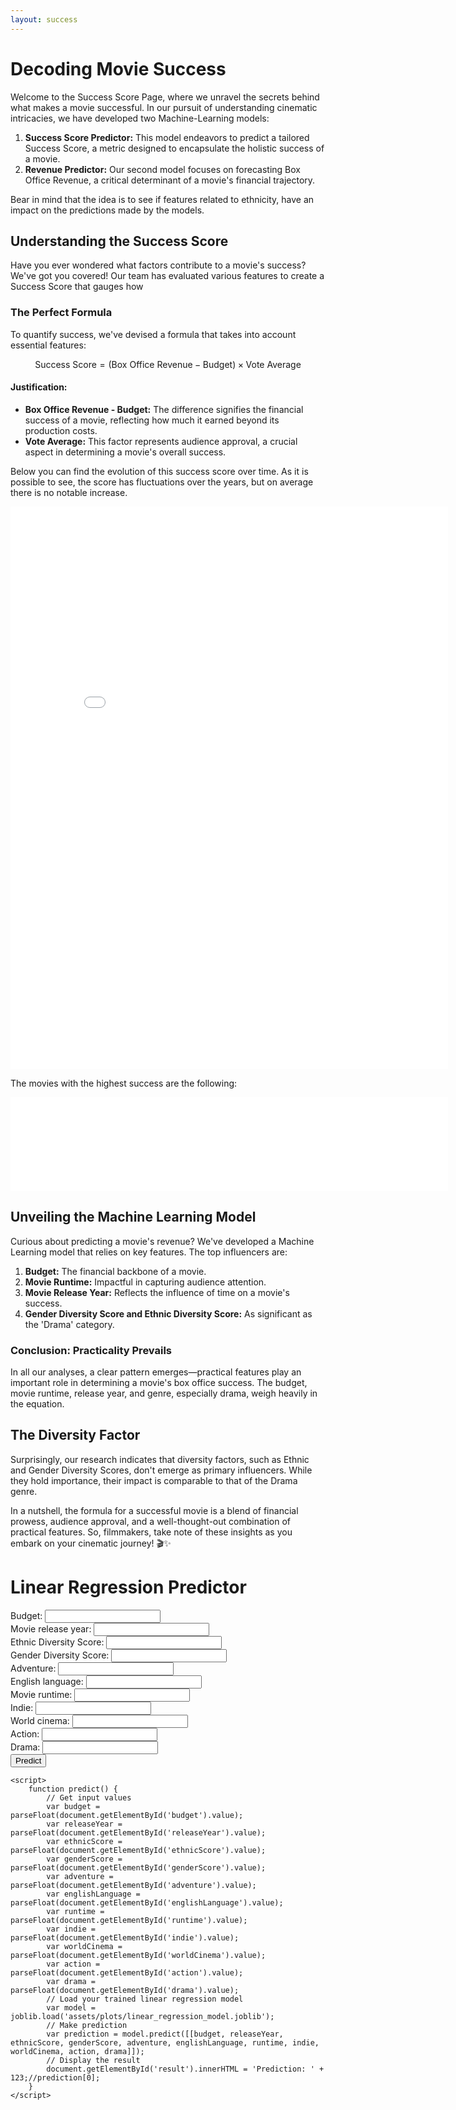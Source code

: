 ```yaml
---
layout: success
---
```

<script type="text/javascript" async
  src="https://cdnjs.cloudflare.com/ajax/libs/mathjax/2.7.7/MathJax.js?config=TeX-MML-AM_CHTML">
</script>

# Decoding Movie Success

Welcome to the Success Score Page, where we unravel the secrets behind what makes a movie successful. In our pursuit of understanding cinematic intricacies, we have developed two Machine-Learning models:

1. **Success Score Predictor:** This model endeavors to predict a tailored Success Score, a metric designed to encapsulate the holistic success of a movie.
2. **Revenue Predictor:** Our second model focuses on forecasting Box Office Revenue, a critical determinant of a movie's financial trajectory.

Bear in mind that the idea is to see if features related to ethnicity, have an impact on the predictions made by the models.  

## Understanding the Success Score

Have you ever wondered what factors contribute to a movie's success? We've got you covered! Our team has evaluated various features to create a Success Score that gauges how 

### The Perfect Formula

To quantify success, we've devised a formula that takes into account essential features:

$$ \text{Success Score} = (\text{Box Office Revenue} - \text{Budget}) \times \text{Vote Average} $$

#### Justification:

- **Box Office Revenue - Budget:** The difference signifies the financial success of a movie, reflecting how much it earned beyond its production costs.
- **Vote Average:** This factor represents audience approval, a crucial aspect in determining a movie's overall success.

Below you can find the evolution of this success score over time. As it is possible to see, the score has fluctuations over the years, but on average there is no notable increase. 

<div style="text-align: center; margin: 0 auto;">
  <!-- Replace the following line with your actual graph code -->
  <iframe src="assets/plots/Success_over_time.html" width="700" height="900" frameborder="0" style="display: block; margin: 0 auto;"></iframe>
</div>

The movies with the highest success are the following:
<div style="text-align: center; margin: 0 auto;">
  <!-- Replace the following line with your actual graph code -->
  <iframe src="assets/plots/Most_successful_movies.png" width="700" frameborder="0" style="display: block; margin: 0 auto;"></iframe>
</div>

## Unveiling the Machine Learning Model

Curious about predicting a movie's revenue? We've developed a Machine Learning model that relies on key features. The top influencers are:

1. **Budget:** The financial backbone of a movie.
2. **Movie Runtime:** Impactful in capturing audience attention.
3. **Movie Release Year:** Reflects the influence of time on a movie's success.
4. **Gender Diversity Score and Ethnic Diversity Score:** As significant as the 'Drama' category.

### Conclusion: Practicality Prevails

In all our analyses, a clear pattern emerges—practical features play an important role in determining a movie's box office success. The budget, movie runtime, release year, and genre, especially drama, weigh heavily in the equation.

## The Diversity Factor

Surprisingly, our research indicates that diversity factors, such as Ethnic and Gender Diversity Scores, don't emerge as primary influencers. While they hold importance, their impact is comparable to that of the Drama genre.

In a nutshell, the formula for a successful movie is a blend of financial prowess, audience approval, and a well-thought-out combination of practical features. So, filmmakers, take note of these insights as you embark on your cinematic journey! 🎬✨

<html lang="en">
<head>
    <meta charset="UTF-8">
    <meta name="viewport" content="width=device-width, initial-scale=1.0">
    <title>Linear Regression Predictor</title>
    <!-- Include the scikit-learn and joblib CDN -->
    <script src="https://cdn.jsdelivr.net/npm/scikit-learn@0.24.2/dist/scikit-learn.js"></script>
    <script src="https://cdn.jsdelivr.net/npm/joblib@0.16.0/dist/joblib.js"></script>
</head>
<body>
    <h1>Linear Regression Predictor</h1>
    <label for="budget">Budget:</label>
    <input type="number" id="budget" step="any" required>
    <br>
    <label for="releaseYear">Movie release year:</label>
    <input type="number" id="releaseYear" step="any" required>
    <br>
    <label for="ethnicScore">Ethnic Diversity Score:</label>
    <input type="number" id="ethnicScore" step="any" required>
    <br>
    <label for="genderScore">Gender Diversity Score:</label>
    <input type="number" id="genderScore" step="any" required>
    <br>
    <label for="adventure">Adventure:</label>
    <input type="number" id="adventure" step="any" required>
    <br>
    <label for="englishLanguage">English language:</label>
    <input type="number" id="englishLanguage" step="any" required>
    <br>
    <label for="runtime">Movie runtime:</label>
    <input type="number" id="runtime" step="any" required>
    <br>
    <label for="indie">Indie:</label>
    <input type="number" id="indie" step="any" required>
    <br>
    <label for="worldCinema">World cinema:</label>
    <input type="number" id="worldCinema" step="any" required>
    <br>
    <label for="action">Action:</label>
    <input type="number" id="action" step="any" required>
    <br>
    <label for="drama">Drama:</label>
    <input type="number" id="drama" step="any" required>
    <br>
    <button onclick="predict()">Predict</button>
    <p id="result"></p>
    <script>
        function predict() {
            // Get input values
            var budget = parseFloat(document.getElementById('budget').value);
            var releaseYear = parseFloat(document.getElementById('releaseYear').value);
            // Perform your logic here
            // For now, let's display a message with the input values
            var message = 'Predicting with Budget: ' + budget + ', Release Year: ' + releaseYear;
            // Display the result message
            document.getElementById('result').innerHTML = message;
        }
    </script>
  
    <script>
        function predict() {
            // Get input values
            var budget = parseFloat(document.getElementById('budget').value);
            var releaseYear = parseFloat(document.getElementById('releaseYear').value);
            var ethnicScore = parseFloat(document.getElementById('ethnicScore').value);
            var genderScore = parseFloat(document.getElementById('genderScore').value);
            var adventure = parseFloat(document.getElementById('adventure').value);
            var englishLanguage = parseFloat(document.getElementById('englishLanguage').value);
            var runtime = parseFloat(document.getElementById('runtime').value);
            var indie = parseFloat(document.getElementById('indie').value);
            var worldCinema = parseFloat(document.getElementById('worldCinema').value);
            var action = parseFloat(document.getElementById('action').value);
            var drama = parseFloat(document.getElementById('drama').value);
            // Load your trained linear regression model
            var model = joblib.load('assets/plots/linear_regression_model.joblib');
            // Make prediction
            var prediction = model.predict([[budget, releaseYear, ethnicScore, genderScore, adventure, englishLanguage, runtime, indie, worldCinema, action, drama]]);
            // Display the result
            document.getElementById('result').innerHTML = 'Prediction: ' + 123;//prediction[0];
        }
    </script>
</body>
</html>



